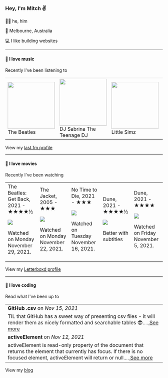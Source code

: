 <article><h3>Hey, I&#x27;m Mitch ✌️</h3><section><p>🙆‍♂️ he, him</p><p>📍 Melbourne, Australia</p><p>💻 I like building websites</p></section><hr/><section><h4>💽 I love music</h4><p>Recently I&#x27;ve been listening to</p><table><tbody><td><img src="https://lastfm.freetls.fastly.net/i/u/174s/af251669a48a4bafb448e1f6c0de01be.png" height="150px" alt="" role="presentation"/><br/>The Beatles</td><td><img src="https://lastfm.freetls.fastly.net/i/u/174s/25cc466e31139013b0bfd4b275e8ef4e.png" height="150px" alt="" role="presentation"/><br/>DJ Sabrina The Teenage DJ</td><td><img src="https://lastfm.freetls.fastly.net/i/u/174s/65f4fe960a64b9cd2910492175b5b12a.png" height="150px" alt="" role="presentation"/><br/>Little Simz</td><td><img src="https://lastfm.freetls.fastly.net/i/u/174s/16c4ad07c24f4489c4daf54bd94745dd.png" height="150px" alt="" role="presentation"/><br/>Nick Lowe</td><td><img src="https://lastfm.freetls.fastly.net/i/u/174s/d242c1481afbd502dc0c9ea668b107f0.png" height="150px" alt="" role="presentation"/><br/>Chairlift</td></tbody></table><span>View my <a href="https://www.last.fm/user/mylsb">last.fm profile</a></span></section><hr/><section><h4>📼 I love movies</h4><p>Recently I&#x27;ve been watching</p><table><tbody><td>The Beatles: Get Back, 2021 - ★★★★½<br/><span> <p><img src="https://a.ltrbxd.com/resized/film-poster/7/9/5/7/5/5/795755-the-beatles-get-back-0-500-0-750-crop.jpg?k=b93c0fec04"/></p> <p>Watched on Monday November 29, 2021.</p> </span></td><td>The Jacket, 2005 - ★★★<br/><span> <p><img src="https://a.ltrbxd.com/resized/sm/upload/74/n3/1x/h1/UZuT4o5rrDSZhkX7wPNfkmRDQD-0-500-0-750-crop.jpg?k=f9eeea1171"/></p> <p>Watched on Monday November 22, 2021.</p> </span></td><td>No Time to Die, 2021 - ★★★<br/><span> <p><img src="https://a.ltrbxd.com/resized/film-poster/3/0/5/9/6/4/305964-no-time-to-die-0-500-0-750-crop.jpg?k=a1e5dd9760"/></p> <p>Watched on Tuesday November 16, 2021.</p> </span></td><td>Dune, 2021 - ★★★★½<br/><span> <p><img src="https://a.ltrbxd.com/resized/sm/upload/nx/8b/vs/gc/cDbNAY0KM84cxXhmj8f0dLWza3t-0-500-0-750-crop.jpg?k=ed4642e4e3"/></p> <p>Better with subtitles</p> </span></td><td>Dune, 2021 - ★★★★<br/><span> <p><img src="https://a.ltrbxd.com/resized/sm/upload/nx/8b/vs/gc/cDbNAY0KM84cxXhmj8f0dLWza3t-0-500-0-750-crop.jpg?k=ed4642e4e3"/></p> <p>Watched on Friday November 5, 2021.</p> </span></td></tbody></table><span>View my <a href="https://letterboxd.com/myslab/">Letterboxd profile</a></span></section><hr/><section><h4>📰 I love coding</h4><p>Read what I&#x27;ve been up to</p><table><tbody><tr><td><b>GitHub .csv</b> on <i>Nov 15, 2021</i></td></tr><tr><td><span>TIL that GitHub has a sweet way of presenting csv files - it will render them as nicely formatted and searchable tables 😎....</span><a href="https://world.hey.com/mitch.stewart/github-csv-cfba803e"> See more</a></td></tr><tr><td><b>activeElement</b> on <i>Nov 12, 2021</i></td></tr><tr><td><span>activeElement is read-only property of the document that returns the element that currently has focus. If there is no focused element, activeElement will return <body> or null....</span><a href="https://world.hey.com/mitch.stewart/activeelement-48c14c6a"> See more</a></td></tr></tbody></table><span>View my <a href="https://world.hey.com/mitch.stewart/">blog</a></span></section></article>